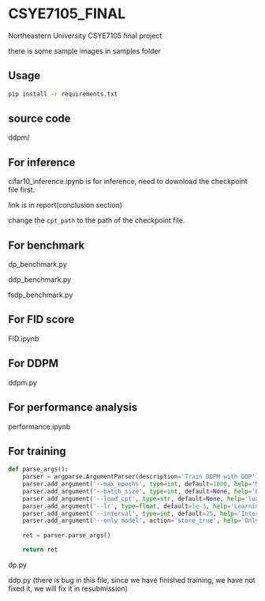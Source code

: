 # CSYE7105_FINAL

Northeastern University CSYE7105 final project

there is some sample images in samples folder

## Usage

```bash
pip install -r requirements.txt
```

## source code

ddpm/

## For inference

cifar10_inference.ipynb is for inference, need to download the checkpoint file first.

link is in report(conclusion section)

change the `cpt_path` to the path of the checkpoint file.

## For benchmark

dp_benchmark.py

ddp_benchmark.py

fsdp_benchmark.py

## For FID score

FID.ipynb

## For DDPM

ddpm.py

## For performance analysis

performance.ipynb

## For training

```python
def parse_args():
    parser = argparse.ArgumentParser(description='Train DDPM with DDP')
    parser.add_argument('--max_epochs', type=int, default=1000, help='Maximum number of epochs')
    parser.add_argument('--batch_size', type=int, default=None, help='Batch size per GPU')
    parser.add_argument('--load_cpt', type=str, default=None, help='load checkpoint path')
    parser.add_argument('--lr', type=float, default=1e-3, help='Learning rate')
    parser.add_argument('--interval', type=int, default=25, help='Interval of saving checkpoint')
    parser.add_argument('--only_model', action='store_true', help='Only load model weights, not training state')
    
    ret = parser.parse_args()

    return ret
```

dp.py

ddp.py (there is bug in this file, since we have finished training, we have not fixed it, we will fix it in resubmission)